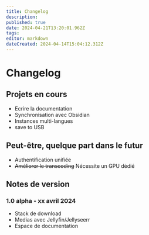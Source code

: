 ```yaml
---
title: Changelog
description: 
published: true
date: 2024-04-21T13:20:01.962Z
tags: 
editor: markdown
dateCreated: 2024-04-14T15:04:12.312Z
---
```


# Changelog



## Projets en cours
- Ecrire la documentation
- Synchronisation avec Obsidian
- Instances multi-langues
- save to USB
## Peut-être, quelque part dans le futur
- Authentification unifiée
- ~~Améliorer le transcoding~~ Nécessite un GPU dédié
## Notes de version

### 1.0 alpha - xx avril 2024
- Stack de download
- Medias avec Jellyfin/Jellyseerr
- Espace de documentation